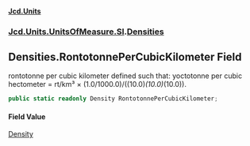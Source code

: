 #### [Jcd.Units](index 'index')
### [Jcd.Units.UnitsOfMeasure.SI](Jcd.Units.UnitsOfMeasure.SI 'Jcd.Units.UnitsOfMeasure.SI').[Densities](Densities 'Jcd.Units.UnitsOfMeasure.SI.Densities')

## Densities.RontotonnePerCubicKilometer Field

rontotonne per cubic kilometer defined such that: yoctotonne per cubic hectometer = rt/km³ ×
(1.0/1000.0)/((10.0)*(10.0)*(10.0)).

```csharp
public static readonly Density RontotonnePerCubicKilometer;
```

#### Field Value
[Density](Density 'Jcd.Units.UnitTypes.Density')